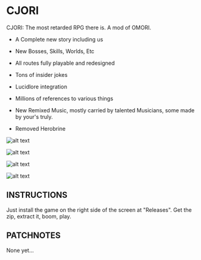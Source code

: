 # CJORI
CJORI: The most retarded RPG there is. A mod of OMORI.

- A Complete new story including us

- New Bosses, Skills, Worlds, Etc

- All routes fully playable and redesigned

- Tons of insider jokes

- Lucidlore integration

- Millions of references to various things

- New Remixed Music, mostly carried by talented Musicians, some made by your's truly.

- Removed Herobrine

![alt text](https://i.imgur.com/LexpHQS.png)

![alt text](https://i.imgur.com/eVdL66p.png)

![alt text](https://i.imgur.com/FhycBcH.png)

![alt text](https://i.imgur.com/W8wdhSt.png)

## INSTRUCTIONS

Just install the game on the right side of the screen at "Releases". 
Get the zip, extract it, boom, play.

## PATCHNOTES

None yet...
